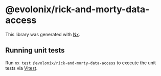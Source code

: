 # @evolonix/rick-and-morty-data-access

This library was generated with [Nx](https://nx.dev).

## Running unit tests

Run `nx test @evolonix/rick-and-morty-data-access` to execute the unit tests via [Vitest](https://vitest.dev/).
